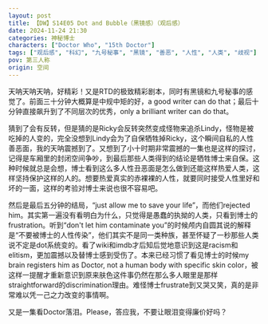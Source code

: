 ```yaml
---
layout: post
title: 【DW】S14E05 Dot and Bubble（黑镜感）（观后感）
date: 2024-11-24 21:30
categories: 神秘博士
characters: ["Doctor Who", "15th Doctor"]
tags: ["观后感", "科幻", "九号秘事", "黑镜", "善恶", "人性", "人类", "歧视"]
pov: 第三人称
origin: 空间
---
```


天呐天呐天呐，好精彩！又是RTD的极致精彩剧本，同时有黑镜和九号秘事的感觉了。前面三十分钟大概算是中规中矩的好，a good writer can do that；最后十分钟直接飙升到了不同层次的优秀，only a brilliant writer can do that。

猜到了会有反转，但是猜的是Ricky会反转突然变成怪物来追杀Lindy，怪物是被吃掉的人变的，完全没想到Lindy会为了自保牺牲掉Ricky，这个瞬间自私的人性善恶面，我的天呐震撼到了。又想到了小十时期非常震撼的一集也是这样的探讨，记得是车厢里的封闭空间争吵，到最后那些人类得到的结论是牺牲博士来自保。这种时候就总是会想，博士看到这么多人性丑恶面是怎么做到还能这样热爱人类，这样坚持保护这样的人的。想要热爱真实的赤裸裸的人性，就要同时接受人性里好和坏的一面，这样的考验对博士来说也很不容易吧。

然后是最后五分钟的结局，“just allow me to save your life”，而他们rejected him。其实第一遍没有看明白为什么，只觉得是愚蠢的执拗的人类，只看到博士的frustration。听到“don't let him contaminate you”的时候颅内自圆其说的解释是“不要被博士的人性传染”，他们其实不是同一类种族，甚至怀疑了一秒那些人类说不定是dot系统变的。看了wiki和imdb才后知后觉地意识到这是racism和elitism，更加震撼以及替博士感到受伤了。本来已经习惯了看见博士的时候my brain registers him as Doctor, not a human body with specific skin color，被这样一提醒才重新意识到原来肤色这件事仍然在那么多人眼里是那样straightforward的discrimination理由。难怪博士frustrate到又哭又笑，真的是非常难以凭一己之力改变的事情啊。

又是一集看Doctor落泪。Please，答应我，不要让眼泪变得廉价好吗？
